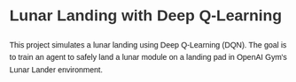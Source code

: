 <!DOCTYPE html>
<html lang="en">
<head>
    <meta charset="UTF-8">
    <meta name="viewport" content="width=device-width, initial-scale=1.0">
    <title>Lunar Landing with Deep Q-Learning</title>
    <style>
        body { font-family: Arial, sans-serif; line-height: 1.6; margin: 20px; }
        h1 { color: #333; }
        h2 { color: #666; }
        pre, code { background-color: #f4f4f4; padding: 10px; border-radius: 5px; display: block; }
        .container { max-width: 800px; margin: auto; }
        .img-container { text-align: center; margin: 20px 0; }
        img { max-width: 100%; height: auto; border-radius: 8px; }
        .link { color: #007acc; text-decoration: none; }
    </style>
</head>
<body>

<div class="container">
    <h1>Lunar Landing with Deep Q-Learning</h1>
    <p>This project simulates a lunar landing using Deep Q-Learning (DQN). The goal is to train an agent to safely land a lunar module on a landing pad in OpenAI Gym's Lunar Lander environment.</p>

</div>

</body>
</html>

